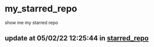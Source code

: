# my_starred_repo
show me my starred repo

update at 05/02/22 12:25:44 in [starred_repo](./index.html)
---

